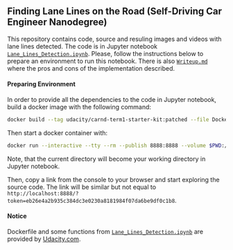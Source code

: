 ## Finding Lane Lines on the Road (Self-Driving Car Engineer Nanodegree)

This repository contains code, source and resuling images and videos
with lane lines detected. The code is in Jupyter notebook 
[`Lane_Lines_Detection.ipynb`](./Lane_Lines_Detection.ipynb). Please, follow 
the instructions below to prepare an environment to run this notebook.
There is also [`Writeup.md`](./Writeup.md) where the pros and cons of the implementation described.

#### Preparing Environment
In order to provide all the dependencies to the code in Jupyter notebook, 
build a docker image with the following command:
```bash
docker build --tag udacity/carnd-term1-starter-kit:patched --file Dockerfile .
```
Then start a docker container with:
```bash
docker run --interactive --tty --rm --publish 8888:8888 --volume $PWD:/src udacity/carnd-term1-starter-kit:patched
```
Note, that the current directory will become your working directory in Jupyter notebook.

Then, copy a link from the console to your browser and start exploring 
the source code. The link will be similar but not equal to 
`http://localhost:8888/?token=eb26e4a2b935c384dc3e0230a8181984f07da6be9df0c1b8`.

#### Notice
Dockerfile and some functions from [`Lane_Lines_Detection.ipynb`](./Lane_Lines_Detection.ipynb) are
provided by [Udacity.com](https://www.udacity.com).
